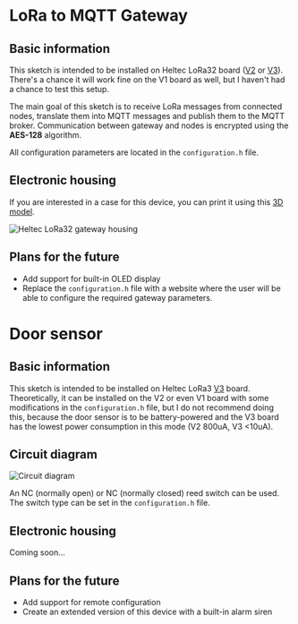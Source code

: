 # LoRa to MQTT Gateway

## Basic information

This sketch is intended to be installed on Heltec LoRa32 board ([V2](https://resource.heltec.cn/download/WiFi_LoRa_32/V2.1) or [V3](https://resource.heltec.cn/download/WiFi_LoRa_32_V3/)).
There's a chance it will work fine on the V1 board as well, but I haven't had a chance to test this setup.

The main goal of this sketch is to receive LoRa messages from connected nodes, translate them into MQTT messages and publish them to the MQTT broker.
Communication between gateway and nodes is encrypted using the **AES-128** algorithm.

All configuration parameters are located in the `configuration.h` file.

## Electronic housing

If you are interested in a case for this device, you can print it using this [3D model](https://www.thingiverse.com/thing:6363352).

![Heltec LoRa32 gateway housing](https://github.com/pandlubek/LoRa/assets/152999857/1450ab65-a2b5-43e9-bdbf-38a1a164cd68)

## Plans for the future
- Add support for built-in OLED display
- Replace the `configuration.h` file with a website where the user will be able to configure the required gateway parameters.

# Door sensor

## Basic information

This sketch is intended to be installed on Heltec LoRa3 [V3](https://resource.heltec.cn/download/WiFi_LoRa_32_V3/) board. Theoretically, it can be installed on the V2 or even V1 board with some modifications in the `configuration.h` file, but I do not recommend doing this, because the door sensor is to be battery-powered and the V3 board has the lowest power consumption in this mode (V2 800uA, V3 <10uA).

## Circuit diagram

![Circuit diagram](https://github.com/pandlubek/LoRa/assets/152999857/98bc71d2-c74e-4d84-8ae1-27341704bdf9)

An NC (normally open) or NC (normally closed) reed switch can be used. The switch type can be set in the `configuration.h` file.

## Electronic housing

Coming soon...

## Plans for the future

- Add support for remote configuration
- Create an extended version of this device with a built-in alarm siren
